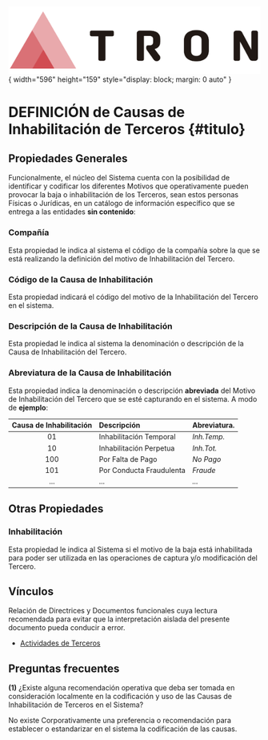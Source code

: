 ![Imagen LOGO](./00-Imagen/logo-TRON.png){ width="596" height="159" style="display: block; margin: 0 auto" }

# DEFINICIÓN de Causas de Inhabilitación de Terceros {#titulo}

## Propiedades Generales

Funcionalmente, el núcleo del Sistema cuenta con la posibilidad de identificar y codificar los diferentes Motivos que operativamente pueden provocar la baja o inhabilitación de los Terceros, sean estos personas Físicas o Jurídicas, en un catálogo de información específico que se entrega a las entidades **sin contenido**:

### **Compañía**

Esta propiedad le indica al sistema el código de la compañía sobre la que se está realizando la definición del motivo de Inhabilitación del Tercero.

### **Código de la Causa de Inhabilitación**

Esta propiedad indicará el código del motivo de la Inhabilitación del Tercero en el sistema.

### **Descripción de la Causa de Inhabilitación**

Esta propiedad le indica al sistema la denominación o descripción de la Causa de Inhabilitación del Tercero. 

### **Abreviatura de la Causa de Inhabilitación**

Esta propiedad indica la denominación o descripción **abreviada** del Motivo de Inhabilitación del Tercero que se esté capturando en el sistema.
A modo de **ejemplo**:

| Causa de Inhabilitación | Descripción             | Abreviatura.     |
| :-----------:           | :-----------            | :----------      | 
| 01                      | Inhabilitación Temporal | *Inh.Temp.*      |
| 10                      | Inhabilitación Perpetua | *Inh.Tot.*       | 
| 100                     | Por Falta de Pago       | *No Pago*        |
| 101                     | Por Conducta Fraudulenta| *Fraude*         |
| ...                     | ...                     | *...*            |

## Otras Propiedades

### **Inhabilitación**

Esta propiedad le indica al Sistema si el motivo de la baja está inhabilitada para poder ser utilizada en las operaciones de captura y/o modificación del Tercero.

## Vínculos

Relación de Directrices y Documentos funcionales cuya lectura recomendada para evitar que la interpretación aislada del presente documento pueda conducir a error.

- [Actividades de Terceros](DEFINICION-de-Actividad.md#titulo)

## Preguntas frecuentes

**(1)** ¿Existe alguna recomendación operativa que deba ser tomada en consideración localmente en la codificación y uso de las Causas de Inhabilitación de Terceros en el Sistema?

No existe Corporativamente una preferencia o recomendación para establecer o estandarizar en el sistema la codificación de las causas.

[Tabla TRON: G1001306]:<>
